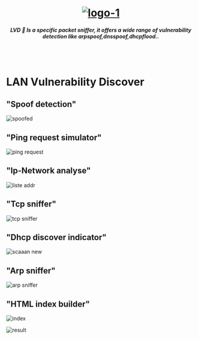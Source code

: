 <h1 align="center">
  <br>
  <a href="https://github.com/omarbenabdejlil/sniffer"><img src=https://i.ibb.co/WHDjR5y/logo-1.png" alt="logo-1" border="0"></a>
</h1>

<h5 align="center">LVD 🐅 Is a specific packet sniffer, it offers a wide range of vulnerability detection like arpspoof,dnsspoof,dhcpflood.. </h5><br><br>

# LAN Vulnerability Discover
## "Spoof detection"
![spoofed](https://user-images.githubusercontent.com/42030023/73828905-5c116600-4802-11ea-8946-1d284b4dbf51.png)

## "Ping request simulator"
![ping request](https://user-images.githubusercontent.com/42030023/73829133-c4f8de00-4802-11ea-98af-9a5cf139cebc.png)

## "Ip-Network analyse"
![liste addr](https://user-images.githubusercontent.com/42030023/73831514-c5937380-4806-11ea-989e-cc9e05842405.png)

## "Tcp sniffer" 
![tcp sniffer](https://user-images.githubusercontent.com/42030023/73831574-dcd26100-4806-11ea-98e6-16e49a3c9442.png)

## "Dhcp discover indicator" 
![scaaan new](https://user-images.githubusercontent.com/42030023/73831716-11461d00-4807-11ea-8c31-e08cbb38b4d1.png)

## "Arp sniffer" 
![arp sniffer](https://user-images.githubusercontent.com/42030023/73831868-52d6c800-4807-11ea-87f9-66856685a0ac.png)

## "HTML index builder" 
![index](https://user-images.githubusercontent.com/42030023/73831952-844f9380-4807-11ea-80a0-c0f593f9809f.png)

![result](https://user-images.githubusercontent.com/42030023/73832089-cbd61f80-4807-11ea-9496-9d5a9277e30a.png)
